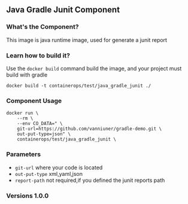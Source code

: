 ## Java Gradle Junit Component

### What's the Component?

This image is java runtime image, used for generate a junit report

### Learn how to build it?

Use the `docker build` command build the image, and your project must build with gradle

```
docker build -t containerops/test/java_gradle_junit ./
```
### Component Usage
```
docker run \
    --rm \
    --env CO_DATA=" \
    git-url=https://github.com/vanniuner/gradle-demo.git \
    out-put-type=json" \
    containerops/test/java_gradle_junit \
```

### Parameters 
- `git-url` where your code is located
- `out-put-type`  xml,yaml,json
- `report-path`   not required,if you defined the junit reports path
### Versions 1.0.0



